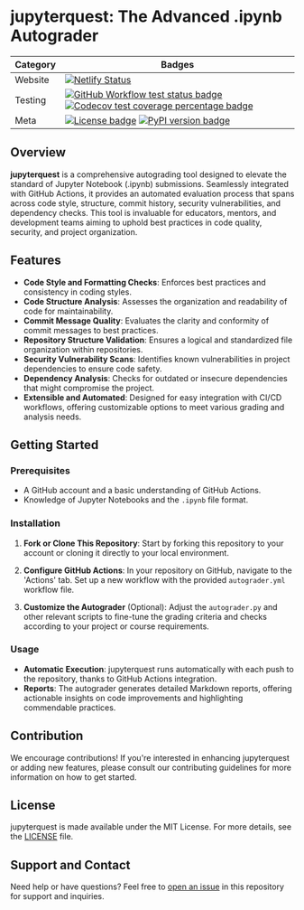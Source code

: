 # jupyterquest: The Advanced .ipynb Autograder

| Category | Badges |
| --- | --- |
| Website | [![Netlify Status](https://api.netlify.com/api/v1/badges/602d0b5c-737a-4742-8e0b-8487cc3165aa/deploy-status)](https://app.netlify.com/sites/jupyterquest/deploys) |
| Testing | [![GitHub Workflow test status badge](https://img.shields.io/github/actions/workflow/status/Gchism94/jupyterquest/python-tests.yml?logo=github&logoColor=white)](https://github.com/Gchism94/jupyterquest/actions/workflows/autograder.yml) [![Codecov test coverage percentage badge](https://img.shields.io/codecov/c/github/Gchism94/jupyterquest?logo=codecov&logoColor=white)](https://codecov.io/gh/Gchism94/jupyterquest)|
| Meta | [![License badge](https://img.shields.io/badge/License-MIT-yellow?logo=opensourceinitiative&logoColor=white)](https://github.com/Gchism94/jupyterquest/blob/main/LICENSE) [![PyPI version badge](https://img.shields.io/pypi/v/jupyterquest?logo=python&logoColor=white&color=orange)](https://test.pypi.org/project/jupyterquest/)


## Overview
**jupyterquest** is a comprehensive autograding tool designed to elevate the standard of Jupyter Notebook (.ipynb) submissions. Seamlessly integrated with GitHub Actions, it provides an automated evaluation process that spans across code style, structure, commit history, security vulnerabilities, and dependency checks. This tool is invaluable for educators, mentors, and development teams aiming to uphold best practices in code quality, security, and project organization.

## Features
- **Code Style and Formatting Checks**: Enforces best practices and consistency in coding styles.
- **Code Structure Analysis**: Assesses the organization and readability of code for maintainability.
- **Commit Message Quality**: Evaluates the clarity and conformity of commit messages to best practices.
- **Repository Structure Validation**: Ensures a logical and standardized file organization within repositories.
- **Security Vulnerability Scans**: Identifies known vulnerabilities in project dependencies to ensure code safety.
- **Dependency Analysis**: Checks for outdated or insecure dependencies that might compromise the project.
- **Extensible and Automated**: Designed for easy integration with CI/CD workflows, offering customizable options to meet various grading and analysis needs.

## Getting Started
### Prerequisites
- A GitHub account and a basic understanding of GitHub Actions.
- Knowledge of Jupyter Notebooks and the `.ipynb` file format.

### Installation
1. **Fork or Clone This Repository**: 
   Start by forking this repository to your account or cloning it directly to your local environment.

2. **Configure GitHub Actions**:
   In your repository on GitHub, navigate to the 'Actions' tab. Set up a new workflow with the provided `autograder.yml` workflow file.

3. **Customize the Autograder** (Optional):
   Adjust the `autograder.py` and other relevant scripts to fine-tune the grading criteria and checks according to your project or course requirements.

### Usage
- **Automatic Execution**: jupyterquest runs automatically with each push to the repository, thanks to GitHub Actions integration.
- **Reports**: The autograder generates detailed Markdown reports, offering actionable insights on code improvements and highlighting commendable practices.

## Contribution
We encourage contributions! If you're interested in enhancing jupyterquest or adding new features, please consult our contributing guidelines for more information on how to get started.

## License
jupyterquest is made available under the MIT License. For more details, see the [LICENSE](LICENSE) file.

## Support and Contact
Need help or have questions? Feel free to [open an issue](https://github.com/Gchism94/jupyterquest/issues) in this repository for support and inquiries.
